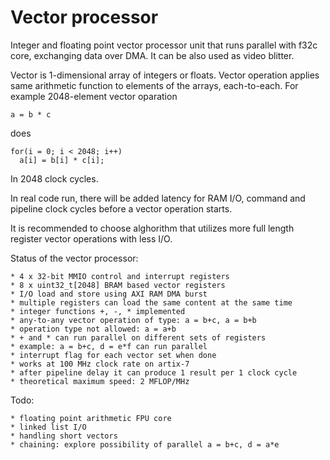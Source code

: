 # Vector processor

Integer and floating point vector processor unit
that runs parallel with f32c core, exchanging data over DMA.
It can be also used as video blitter.

Vector is 1-dimensional array of integers or floats.
Vector operation applies same arithmetic function
to elements of the arrays, each-to-each.
For example 2048-element vector oparation

    a = b * c

does

    for(i = 0; i < 2048; i++)
      a[i] = b[i] * c[i];

In 2048 clock cycles. 

In real code run, there will be added latency 
for RAM I/O, command and pipeline clock cycles 
before a vector operation starts.

It is recommended to choose alghorithm that utilizes 
more full length register vector operations with less I/O.

Status of the vector processor:

    * 4 x 32-bit MMIO control and interrupt registers
    * 8 x uint32_t[2048] BRAM based vector registers
    * I/O load and store using AXI RAM DMA burst
    * multiple registers can load the same content at the same time
    * integer functions +, -, * implemented
    * any-to-any vector operation of type: a = b+c, a = b+b
    * operation type not allowed: a = a+b
    * + and * can run parallel on different sets of registers
    * example: a = b+c, d = e*f can run parallel
    * interrupt flag for each vector set when done
    * works at 100 MHz clock rate on artix-7
    * after pipeline delay it can produce 1 result per 1 clock cycle
    * theoretical maximum speed: 2 MFLOP/MHz

Todo:

    * floating point arithmetic FPU core
    * linked list I/O
    * handling short vectors
    * chaining: explore possibility of parallel a = b+c, d = a*e
